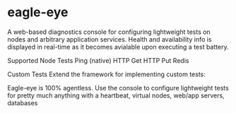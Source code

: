 eagle-eye
=========
A web-based diagnostics console for configuring lightweight tests on nodes and arbitrary application services. Health and availability info is displayed in real-time as it becomes avialable upon executing a test battery.

Supported Node Tests
Ping (native)
HTTP Get
HTTP Put
Redis 

Custom Tests
Extend the framework for implementing custom tests:


Eagle-eye is 100% agentless. Use the console to configure lightweight tests for pretty much anything with a heartbeat, virtual nodes, web/app servers, databases 
